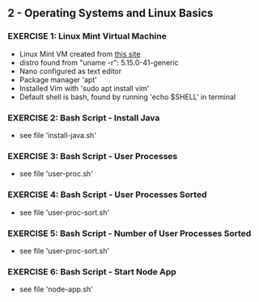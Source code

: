 ## 2 - Operating Systems and Linux Basics
### EXERCISE 1: Linux Mint Virtual Machine
- Linux Mint VM created from [this site](https://www.linuxmint.com/edition.php?id=300)
- distro found from "uname -r": 5.15.0-41-generic
- Nano configured as text editor
- Package manager 'apt'
- Installed Vim with 'sudo apt install vim'
- Default shell is bash, found by running 'echo $SHELL' in terminal

### EXERCISE 2: Bash Script - Install Java
- see file 'install-java.sh'

### EXERCISE 3: Bash Script - User Processes
- see file 'user-proc.sh'

### EXERCISE 4: Bash Script - User Processes Sorted
- see file 'user-proc-sort.sh'

### EXERCISE 5: Bash Script - Number of User Processes Sorted
- see file 'user-proc-sort.sh'

### EXERCISE 6: Bash Script - Start Node App
- see file 'node-app.sh'